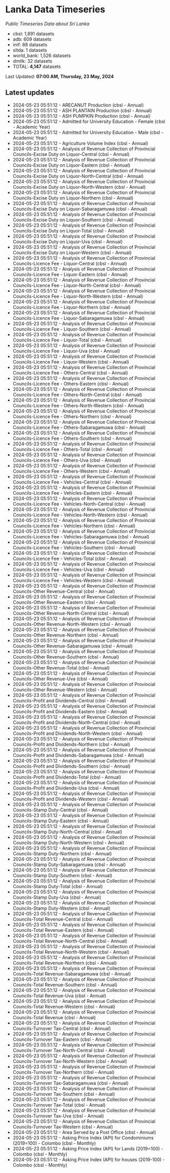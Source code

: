 # Lanka Data Timeseries
*Public Timeseries Data about Sri Lanka*

* cbsl: 1,891 datasets
* adb: 609 datasets
* imf: 88 datasets
* sltda: 1 datasets
* world_bank: 1,526 datasets
* dmtlk: 32 datasets
* TOTAL: **4,147** datasets

Last Updated: **07:00 AM, Thursday, 23 May, 2024**

## Latest updates

* 2024-05-23 05:51:12 - ARECANUT Production (cbsl - Annual)
* 2024-05-23 05:51:12 - ASH PLANTAIN Production (cbsl - Annual)
* 2024-05-23 05:51:12 - ASH PUMPKIN Production (cbsl - Annual)
* 2024-05-23 05:51:12 - Admitted for University Education - Female (cbsl - Academic Year)
* 2024-05-23 05:51:12 - Admitted for University Education - Male (cbsl - Academic Year)
* 2024-05-23 05:51:12 - Agriculture Volume Index (cbsl - Annual)
* 2024-05-23 05:51:12 - Analysis of Revenue Collection of Provincial Councils-Excise Duty on Liquor-Central (cbsl - Annual)
* 2024-05-23 05:51:12 - Analysis of Revenue Collection of Provincial Councils-Excise Duty on Liquor-Eastern (cbsl - Annual)
* 2024-05-23 05:51:12 - Analysis of Revenue Collection of Provincial Councils-Excise Duty on Liquor-North-Central (cbsl - Annual)
* 2024-05-23 05:51:12 - Analysis of Revenue Collection of Provincial Councils-Excise Duty on Liquor-North-Western (cbsl - Annual)
* 2024-05-23 05:51:12 - Analysis of Revenue Collection of Provincial Councils-Excise Duty on Liquor-Northern (cbsl - Annual)
* 2024-05-23 05:51:12 - Analysis of Revenue Collection of Provincial Councils-Excise Duty on Liquor-Sabaragamuwa (cbsl - Annual)
* 2024-05-23 05:51:12 - Analysis of Revenue Collection of Provincial Councils-Excise Duty on Liquor-Southern (cbsl - Annual)
* 2024-05-23 05:51:12 - Analysis of Revenue Collection of Provincial Councils-Excise Duty on Liquor-Total (cbsl - Annual)
* 2024-05-23 05:51:12 - Analysis of Revenue Collection of Provincial Councils-Excise Duty on Liquor-Uva (cbsl - Annual)
* 2024-05-23 05:51:12 - Analysis of Revenue Collection of Provincial Councils-Excise Duty on Liquor-Western (cbsl - Annual)
* 2024-05-23 05:51:12 - Analysis of Revenue Collection of Provincial Councils-Licence Fee - Liquor-Central (cbsl - Annual)
* 2024-05-23 05:51:12 - Analysis of Revenue Collection of Provincial Councils-Licence Fee - Liquor-Eastern (cbsl - Annual)
* 2024-05-23 05:51:12 - Analysis of Revenue Collection of Provincial Councils-Licence Fee - Liquor-North-Central (cbsl - Annual)
* 2024-05-23 05:51:12 - Analysis of Revenue Collection of Provincial Councils-Licence Fee - Liquor-North-Western (cbsl - Annual)
* 2024-05-23 05:51:12 - Analysis of Revenue Collection of Provincial Councils-Licence Fee - Liquor-Northern (cbsl - Annual)
* 2024-05-23 05:51:12 - Analysis of Revenue Collection of Provincial Councils-Licence Fee - Liquor-Sabaragamuwa (cbsl - Annual)
* 2024-05-23 05:51:12 - Analysis of Revenue Collection of Provincial Councils-Licence Fee - Liquor-Southern (cbsl - Annual)
* 2024-05-23 05:51:12 - Analysis of Revenue Collection of Provincial Councils-Licence Fee - Liquor-Total (cbsl - Annual)
* 2024-05-23 05:51:12 - Analysis of Revenue Collection of Provincial Councils-Licence Fee - Liquor-Uva (cbsl - Annual)
* 2024-05-23 05:51:12 - Analysis of Revenue Collection of Provincial Councils-Licence Fee - Liquor-Western (cbsl - Annual)
* 2024-05-23 05:51:12 - Analysis of Revenue Collection of Provincial Councils-Licence Fee - Others-Central (cbsl - Annual)
* 2024-05-23 05:51:12 - Analysis of Revenue Collection of Provincial Councils-Licence Fee - Others-Eastern (cbsl - Annual)
* 2024-05-23 05:51:12 - Analysis of Revenue Collection of Provincial Councils-Licence Fee - Others-North-Central (cbsl - Annual)
* 2024-05-23 05:51:12 - Analysis of Revenue Collection of Provincial Councils-Licence Fee - Others-North-Western (cbsl - Annual)
* 2024-05-23 05:51:12 - Analysis of Revenue Collection of Provincial Councils-Licence Fee - Others-Northern (cbsl - Annual)
* 2024-05-23 05:51:12 - Analysis of Revenue Collection of Provincial Councils-Licence Fee - Others-Sabaragamuwa (cbsl - Annual)
* 2024-05-23 05:51:12 - Analysis of Revenue Collection of Provincial Councils-Licence Fee - Others-Southern (cbsl - Annual)
* 2024-05-23 05:51:12 - Analysis of Revenue Collection of Provincial Councils-Licence Fee - Others-Total (cbsl - Annual)
* 2024-05-23 05:51:12 - Analysis of Revenue Collection of Provincial Councils-Licence Fee - Others-Uva (cbsl - Annual)
* 2024-05-23 05:51:12 - Analysis of Revenue Collection of Provincial Councils-Licence Fee - Others-Western (cbsl - Annual)
* 2024-05-23 05:51:12 - Analysis of Revenue Collection of Provincial Councils-Licence Fee - Vehicles-Central (cbsl - Annual)
* 2024-05-23 05:51:12 - Analysis of Revenue Collection of Provincial Councils-Licence Fee - Vehicles-Eastern (cbsl - Annual)
* 2024-05-23 05:51:12 - Analysis of Revenue Collection of Provincial Councils-Licence Fee - Vehicles-North-Central (cbsl - Annual)
* 2024-05-23 05:51:12 - Analysis of Revenue Collection of Provincial Councils-Licence Fee - Vehicles-North-Western (cbsl - Annual)
* 2024-05-23 05:51:12 - Analysis of Revenue Collection of Provincial Councils-Licence Fee - Vehicles-Northern (cbsl - Annual)
* 2024-05-23 05:51:12 - Analysis of Revenue Collection of Provincial Councils-Licence Fee - Vehicles-Sabaragamuwa (cbsl - Annual)
* 2024-05-23 05:51:12 - Analysis of Revenue Collection of Provincial Councils-Licence Fee - Vehicles-Southern (cbsl - Annual)
* 2024-05-23 05:51:12 - Analysis of Revenue Collection of Provincial Councils-Licence Fee - Vehicles-Total (cbsl - Annual)
* 2024-05-23 05:51:12 - Analysis of Revenue Collection of Provincial Councils-Licence Fee - Vehicles-Uva (cbsl - Annual)
* 2024-05-23 05:51:12 - Analysis of Revenue Collection of Provincial Councils-Licence Fee - Vehicles-Western (cbsl - Annual)
* 2024-05-23 05:51:12 - Analysis of Revenue Collection of Provincial Councils-Other Revenue-Central (cbsl - Annual)
* 2024-05-23 05:51:12 - Analysis of Revenue Collection of Provincial Councils-Other Revenue-Eastern (cbsl - Annual)
* 2024-05-23 05:51:12 - Analysis of Revenue Collection of Provincial Councils-Other Revenue-North-Central (cbsl - Annual)
* 2024-05-23 05:51:12 - Analysis of Revenue Collection of Provincial Councils-Other Revenue-North-Western (cbsl - Annual)
* 2024-05-23 05:51:12 - Analysis of Revenue Collection of Provincial Councils-Other Revenue-Northern (cbsl - Annual)
* 2024-05-23 05:51:12 - Analysis of Revenue Collection of Provincial Councils-Other Revenue-Sabaragamuwa (cbsl - Annual)
* 2024-05-23 05:51:12 - Analysis of Revenue Collection of Provincial Councils-Other Revenue-Southern (cbsl - Annual)
* 2024-05-23 05:51:12 - Analysis of Revenue Collection of Provincial Councils-Other Revenue-Total (cbsl - Annual)
* 2024-05-23 05:51:12 - Analysis of Revenue Collection of Provincial Councils-Other Revenue-Uva (cbsl - Annual)
* 2024-05-23 05:51:12 - Analysis of Revenue Collection of Provincial Councils-Other Revenue-Western (cbsl - Annual)
* 2024-05-23 05:51:12 - Analysis of Revenue Collection of Provincial Councils-Profit and Dividends-Central (cbsl - Annual)
* 2024-05-23 05:51:12 - Analysis of Revenue Collection of Provincial Councils-Profit and Dividends-Eastern (cbsl - Annual)
* 2024-05-23 05:51:12 - Analysis of Revenue Collection of Provincial Councils-Profit and Dividends-North-Central (cbsl - Annual)
* 2024-05-23 05:51:12 - Analysis of Revenue Collection of Provincial Councils-Profit and Dividends-North-Western (cbsl - Annual)
* 2024-05-23 05:51:12 - Analysis of Revenue Collection of Provincial Councils-Profit and Dividends-Northern (cbsl - Annual)
* 2024-05-23 05:51:12 - Analysis of Revenue Collection of Provincial Councils-Profit and Dividends-Sabaragamuwa (cbsl - Annual)
* 2024-05-23 05:51:12 - Analysis of Revenue Collection of Provincial Councils-Profit and Dividends-Southern (cbsl - Annual)
* 2024-05-23 05:51:12 - Analysis of Revenue Collection of Provincial Councils-Profit and Dividends-Total (cbsl - Annual)
* 2024-05-23 05:51:12 - Analysis of Revenue Collection of Provincial Councils-Profit and Dividends-Uva (cbsl - Annual)
* 2024-05-23 05:51:12 - Analysis of Revenue Collection of Provincial Councils-Profit and Dividends-Western (cbsl - Annual)
* 2024-05-23 05:51:12 - Analysis of Revenue Collection of Provincial Councils-Stamp Duty-Central (cbsl - Annual)
* 2024-05-23 05:51:12 - Analysis of Revenue Collection of Provincial Councils-Stamp Duty-Eastern (cbsl - Annual)
* 2024-05-23 05:51:12 - Analysis of Revenue Collection of Provincial Councils-Stamp Duty-North-Central (cbsl - Annual)
* 2024-05-23 05:51:12 - Analysis of Revenue Collection of Provincial Councils-Stamp Duty-North-Western (cbsl - Annual)
* 2024-05-23 05:51:12 - Analysis of Revenue Collection of Provincial Councils-Stamp Duty-Northern (cbsl - Annual)
* 2024-05-23 05:51:12 - Analysis of Revenue Collection of Provincial Councils-Stamp Duty-Sabaragamuwa (cbsl - Annual)
* 2024-05-23 05:51:12 - Analysis of Revenue Collection of Provincial Councils-Stamp Duty-Southern (cbsl - Annual)
* 2024-05-23 05:51:12 - Analysis of Revenue Collection of Provincial Councils-Stamp Duty-Total (cbsl - Annual)
* 2024-05-23 05:51:12 - Analysis of Revenue Collection of Provincial Councils-Stamp Duty-Uva (cbsl - Annual)
* 2024-05-23 05:51:12 - Analysis of Revenue Collection of Provincial Councils-Stamp Duty-Western (cbsl - Annual)
* 2024-05-23 05:51:12 - Analysis of Revenue Collection of Provincial Councils-Total Revenue-Central (cbsl - Annual)
* 2024-05-23 05:51:12 - Analysis of Revenue Collection of Provincial Councils-Total Revenue-Eastern (cbsl - Annual)
* 2024-05-23 05:51:12 - Analysis of Revenue Collection of Provincial Councils-Total Revenue-North-Central (cbsl - Annual)
* 2024-05-23 05:51:12 - Analysis of Revenue Collection of Provincial Councils-Total Revenue-North-Western (cbsl - Annual)
* 2024-05-23 05:51:12 - Analysis of Revenue Collection of Provincial Councils-Total Revenue-Northern (cbsl - Annual)
* 2024-05-23 05:51:12 - Analysis of Revenue Collection of Provincial Councils-Total Revenue-Sabaragamuwa (cbsl - Annual)
* 2024-05-23 05:51:12 - Analysis of Revenue Collection of Provincial Councils-Total Revenue-Southern (cbsl - Annual)
* 2024-05-23 05:51:12 - Analysis of Revenue Collection of Provincial Councils-Total Revenue-Uva (cbsl - Annual)
* 2024-05-23 05:51:12 - Analysis of Revenue Collection of Provincial Councils-Total Revenue-Western (cbsl - Annual)
* 2024-05-23 05:51:12 - Analysis of Revenue Collection of Provincial Councils-Total Revenue (cbsl - Annual)
* 2024-05-23 05:51:12 - Analysis of Revenue Collection of Provincial Councils-Turnover Tax-Central (cbsl - Annual)
* 2024-05-23 05:51:12 - Analysis of Revenue Collection of Provincial Councils-Turnover Tax-Eastern (cbsl - Annual)
* 2024-05-23 05:51:12 - Analysis of Revenue Collection of Provincial Councils-Turnover Tax-North-Central (cbsl - Annual)
* 2024-05-23 05:51:12 - Analysis of Revenue Collection of Provincial Councils-Turnover Tax-North-Western (cbsl - Annual)
* 2024-05-23 05:51:12 - Analysis of Revenue Collection of Provincial Councils-Turnover Tax-Northern (cbsl - Annual)
* 2024-05-23 05:51:12 - Analysis of Revenue Collection of Provincial Councils-Turnover Tax-Sabaragamuwa (cbsl - Annual)
* 2024-05-23 05:51:12 - Analysis of Revenue Collection of Provincial Councils-Turnover Tax-Southern (cbsl - Annual)
* 2024-05-23 05:51:12 - Analysis of Revenue Collection of Provincial Councils-Turnover Tax-Total (cbsl - Annual)
* 2024-05-23 05:51:12 - Analysis of Revenue Collection of Provincial Councils-Turnover Tax-Uva (cbsl - Annual)
* 2024-05-23 05:51:12 - Analysis of Revenue Collection of Provincial Councils-Turnover Tax-Western (cbsl - Annual)
* 2024-05-23 05:51:12 - Area Served by a Post Office (cbsl - Annual)
* 2024-05-23 05:51:12 - Asking Price Index (API) for Condominiums (2019=100) - Colombo (cbsl - Monthly)
* 2024-05-23 05:51:12 - Asking Price Index (API) for Lands (2019=100) - Colombo (cbsl - Monthly)
* 2024-05-23 05:51:12 - Asking Price Index (API) for houses (2019-100) - Colombo (cbsl - Monthly)